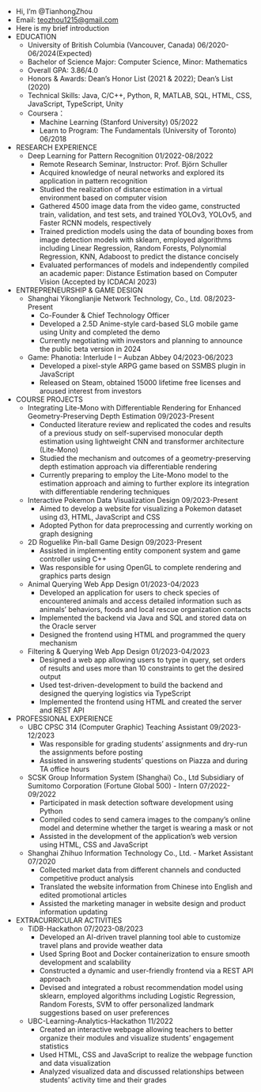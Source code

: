 - Hi, I’m @TianhongZhou
- Email: teozhou1215@gmail.com
- Here is my brief introduction
- EDUCATION
  - University of British Columbia (Vancouver, Canada) 06/2020-06/2024(Expected)
  - Bachelor of Science Major: Computer Science, Minor: Mathematics
  - Overall GPA: 3.86/4.0
  - Honors & Awards: Dean’s Honor List (2021 & 2022); Dean’s List (2020)
  - Technical Skills: Java, C/C++, Python, R, MATLAB, SQL, HTML, CSS, JavaScript, TypeScript, Unity
  - Coursera：
      - Machine Learning (Stanford University) 05/2022
      - Learn to Program: The Fundamentals (University of Toronto) 06/2018
- RESEARCH EXPERIENCE
  - Deep Learning for Pattern Recognition 01/2022-08/2022
      - Remote Research Seminar,  Instructor: Prof. Björn Schuller
      - Acquired knowledge of neural networks and explored its application in pattern recognition
      - Studied the realization of distance estimation in a virtual environment based on computer vision
      - Gathered 4500 image data from the video game, constructed train, validation, and test sets, and trained YOLOv3, YOLOv5, and Faster RCNN models, respectively
      - Trained prediction models using the data of bounding boxes from image detection models with sklearn, employed algorithms including Linear Regression, Random Forests, Polynomial Regression, KNN, Adaboost to predict the distance concisely
      - Evaluated performances of models and independently compiled an academic paper: Distance Estimation based on Computer Vision (Accepted by ICDACAI 2023)
- ENTREPRENEURSHIP & GAME DESIGN
  - Shanghai Yikonglianjie Network Technology, Co., Ltd. 08/2023-Present
      - Co-Founder & Chief Technology Officer
      - Developed a 2.5D Anime-style card-based SLG mobile game using Unity and completed the demo
      - Currently negotiating with investors and planning to announce the public beta version in 2024
  - Game: Phanotia: Interlude I – Aubzan Abbey 04/2023-06/2023
      - Developed a pixel-style ARPG game based on SSMBS plugin in JavaScript
      - Released on Steam, obtained 15000 lifetime free licenses and aroused interest from investors
- COURSE PROJECTS
  - Integrating Lite-Mono with Differentiable Rendering for Enhanced Geometry-Preserving Depth Estimation 09/2023-Present
      - Conducted literature review and replicated the codes and results of a previous study on self-supervised monocular depth estimation using lightweight CNN and transformer architecture (Lite-Mono)
      - Studied the mechanism and outcomes of a geometry-preserving depth estimation approach via differentiable rendering
      - Currently preparing to employ the Lite-Mono model to the estimation approach and aiming to further explore its integration with differentiable rendering techniques
  - Interactive Pokemon Data Visualization Design 09/2023-Present
      - Aimed to develop a website for visualizing a Pokemon dataset using d3, HTML, JavaScript and CSS
      - Adopted Python for data preprocessing and currently working on graph designing
  - 2D Roguelike Pin-ball Game Design 09/2023-Present
      - Assisted in implementing entity component system and game controller using C++
      - Was responsible for using OpenGL to complete rendering and graphics parts design
  - Animal Querying Web App Design 01/2023-04/2023
      - Developed an application for users to check species of encountered animals and access detailed information such as animals’ behaviors, foods and local rescue organization contacts 
      - Implemented the backend via Java and SQL and stored data on the Oracle server
      - Designed the frontend using HTML and programmed the query mechanism
  - Filtering & Querying Web App Design 01/2023-04/2023
      - Designed a web app allowing users to type in query, set orders of results and uses more than 10 constraints to get the desired output
      - Used test-driven-development to build the backend and designed the querying logistics via TypeScript
      - Implemented the frontend using HTML and created the server and REST API
- PROFESSIONAL EXPERIENCE
  - UBC CPSC 314 (Computer Graphic) Teaching Assistant 09/2023-12/2023
      - Was responsible for grading students’ assignments and dry-run the assignments before posting
      - Assisted in answering students’ questions on Piazza and during TA office hours
  - SCSK Group Information System (Shanghai) Co., Ltd Subsidiary of Sumitomo Corporation (Fortune Global 500) - Intern 07/2022-09/2022
      - Participated in mask detection software development using Python
      - Compiled codes to send camera images to the company’s online model and determine whether the target is wearing a mask or not
      - Assisted in the development of the application’s web version using HTML, CSS and JavaScript
  - Shanghai Zhihuo Information Technology Co., Ltd. - Market Assistant 07/2020
      - Collected market data from different channels and conducted competitive product analysis
      - Translated the website information from Chinese into English and edited promotional articles
      - Assisted the marketing manager in website design and product information updating
- EXTRACURRICULAR ACTIVITIES
  - TiDB-Hackathon 07/2023-08/2023
      - Developed an AI-driven travel planning tool able to customize travel plans and provide weather data
      - Used Spring Boot and Docker containerization to ensure smooth development and scalability
      - Constructed a dynamic and user-friendly frontend via a REST API approach
      - Devised and integrated a robust recommendation model using sklearn, employed algorithms including Logistic Regression, Random Forests, SVM to offer personalized landmark suggestions based on user preferences
  - UBC-Learning-Analytics-Hackathon 11/2022
      - Created an interactive webpage allowing teachers to better organize their modules and visualize students’ engagement statistics
      - Used HTML, CSS and JavaScript to realize the webpage function and data visualization
      - Analyzed visualized data and discussed relationships between students’ activity time and their grades





